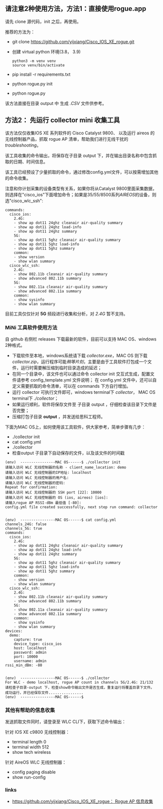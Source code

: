 ## 请注意2种使用方法，方法1：直接使用rogue.app

请先 clone 源代码，init 之后，再使用。

推荐的方法为：
- git clone https://github.com/yijxiang/Cisco_IOS_XE_rogue.git
- 创建 virtual python 环境(3.8， 3.9)
  ```
  python3 -m venv venv
  source venv/bin/activate
  ```
  
- pip install -r requirements.txt
- python rogue.py init
- python rogue.py

该方法直接在目录 output 中 生成 *.CSV* 文件供参考。


## 方法2： 先运行 collector mini 收集工具

该方法仅仅收集IOS XE 系列软件的 Cisco Catalyst 9800、 以及运行 aireos 的无线控制器产品，抓取 rogue AP 清单，帮助我们进行无线干扰的 *troubleshooting*。

该工具收集的命令输出，将保存在子目录 output 下，并在输出目录名称中包含抓取的日期、时间信息。

该工具已经预设了少量抓取的命令，通过修改config.yml文件，可以按需增加其他的命令收集。

注意和你计划采集的设备类型有关系，如果你将从Catalyst 9800里面采集数据，则选择在"cisco_ios"下面增加命令；如果是35/55/8500系列*AIREOS*的设备，则选"cisco_wlc_ssh":

```
commands:
  cisco_ios:
    2.4G:
    - show ap dot11 24ghz cleanair air-quality summary
    - show ap dot11 24ghz load-info
    - show ap dot11 24ghz summary
    5G:
    - show ap dot11 5ghz cleanair air-quality summary
    - show ap dot11 5ghz load-info
    - show ap dot11 5ghz summary
    common:
    - show version
    - show wlan summary
  cisco_wlc_ssh:
    2.4G:
    - show 802.11b cleanair air-quality summary
    - show advanced 802.11b summary
    5G:
    - show 802.11a cleanair air-quality summary
    - show advanced 802.11a summary
    common:
    - show sysinfo
    - show wlan summary
```

目前工具仅仅针对 **5G** 频段进行收集和分析，对 *2.4G* 暂不支持。

### MiNi 工具软件使用方法

自 github 右侧栏 releases 下载最新的软件，目前可以支持 MAC OS、windows 2种格式。
- 下载软件至本地，windows系统请下载 *collector.exe*，MAC OS 则下载 *collector.zip*，运行程序可能*稍等片刻*，主要是由于工具软件打包成一个文件，运行时需要解压缩到临时目录造成的延迟；
- 在同一个目录中，该文件也可以通过命令 collector init 交互式生成，配置文件请参考 config_template.yml 文件说明；
    在 config.yml 文件中，还可以自定义需要抓取的命令清单，可以在 commands 下方自行增加。
- 运行 collector 可执行文件即可，windows terminal下 *collector*， MAC OS terminal下 *./collector*；
- 如果运行顺利，软件将保存文件至 子目录 output ，仔细检查该目录下文件是否完整；
- 压缩打包子目录 **output** ，并发送给思科工程师。


下面为MAC OS上，如何使用该工具软件，供大家参考，简单步骤有几步：
- ./collector init
- cat config.yml
- ./collector 
- 检查output 子目录下自动保存的文件，以及该文件的时间戳


```
(env)  ----------------MAC OS------$ ./collector init
请输入访问 WLC 无线控制器的名称 - client_name_location: demo
请输入访问 WLC 无线控制器的IP地址: localhost
请输入访问 WLC 无线控制器的用户名: 
请输入访问 WLC 无线控制器的密码: 
Repeat for confirmation: 
请输入访问 WLC 无线控制器的 SSH port [22]: 10000
请输入访问 WLC 无线控制器的 OS (ios, aireos) [ios]: 
请输入rogue AP RSSI-dBm 最低值 [-80]: 
config.yml file created successfully, next step run command: collector


(env)  ----------------MAC OS------$ cat config.yml 
channels_24G: false
channels_5G: true
commands:
  cisco_ios:
    2.4G:
    - show ap dot11 24ghz cleanair air-quality summary
    - show ap dot11 24ghz load-info
    - show ap dot11 24ghz summary
    5G:
    - show ap dot11 5ghz cleanair air-quality summary
    - show ap dot11 5ghz load-info
    - show ap dot11 5ghz summary
    common:
    - show version
    - show wlan summary
  cisco_wlc_ssh:
    2.4G:
    - show 802.11b cleanair air-quality summary
    - show advanced 802.11b summary
    5G:
    - show 802.11a cleanair air-quality summary
    - show advanced 802.11a summary
    common:
    - show sysinfo
    - show wlan summary
devices:
  demo:
    capture: true
    device_type: cisco_ios
    host: localhost
    password: admin
    port: 10000
    username: admin
rssi_min_dBm: -80


(env)  ----------------MAC OS------$ ./collector 
For WLC - demo localhost, rogue AP count in channels 5G/2.4G: 21/132
请检查子目录-output 下，检查show命令输出文件是否生成，重复运行将覆盖目录下文件。
成功运行，并已经保存文件................
(env)  ----------------MAC OS------$ 
```

###  其他有帮助的信息收集

发送抓取文件同时，请登录至 WLC CLI下，获取下述命令输出：

针对 IOS XE c9800 无线控制器：

- terminal length 0
- terminal width 512
- show tech wireless


针对 AireOS WLC 无线控制器：
- config paging disable
- show run-config


### links

- [ https://github.com/yijxiang/Cisco_IOS_XE_rogue： Rogue AP 信息收集](https://github.com/yijxiang/Cisco_IOS_XE_rogue/releases)